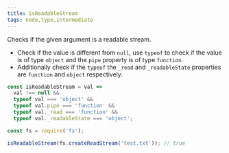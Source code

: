 ```yaml
---
title: isReadableStream
tags: node,type,intermediate
---
```


Checks if the given argument is a readable stream.

- Check if the value is different from `null`, use `typeof` to check if the value is of type `object` and the `pipe` property is of type `function`.
- Additionally check if the `typeof` the `_read` and `_readableState` properties are `function` and `object` respectively.

```js
const isReadableStream = val =>
  val !== null &&
  typeof val === 'object' &&
  typeof val.pipe === 'function' &&
  typeof val._read === 'function' &&
  typeof val._readableState === 'object';
```

```js
const fs = require('fs');

isReadableStream(fs.createReadStream('test.txt')); // true
```
